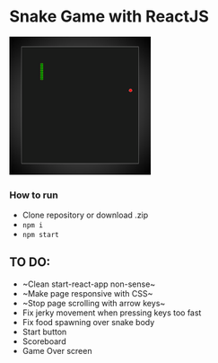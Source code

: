 # Snake Game with ReactJS
<img src="screenshot.png" alt="game screnshot" width='50%'/>

### How to run
- Clone repository or download .zip
- `npm i`
- `npm start`

## TO DO:
- ~Clean start-react-app non-sense~
- ~Make page responsive with CSS~
- ~Stop page scrolling with arrow keys~
- Fix jerky movement when pressing keys too fast
- Fix food spawning over snake body
- Start button
- Scoreboard
- Game Over screen
